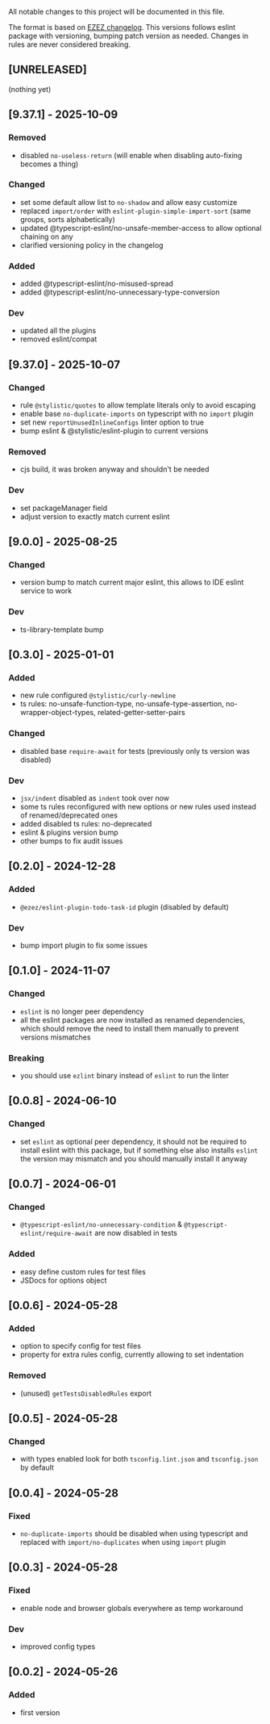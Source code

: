 All notable changes to this project will be documented in this file.

The format is based on [EZEZ changelog](https://ezez.dev/guidelines/changelog/).
This versions follows eslint package with versioning, bumping patch version as needed.
Changes in rules are never considered breaking.

## [UNRELEASED]
(nothing yet)

## [9.37.1] - 2025-10-09
### Removed
- disabled `no-useless-return` (will enable when disabling auto-fixing becomes a thing)
### Changed
- set some default allow list to `no-shadow` and allow easy customize
- replaced `import/order` with `eslint-plugin-simple-import-sort` (same groups, sorts alphabetically)
- updated @typescript-eslint/no-unsafe-member-access to allow optional chaining on any
- clarified versioning policy in the changelog
### Added
- added @typescript-eslint/no-misused-spread
- added @typescript-eslint/no-unnecessary-type-conversion
### Dev
- updated all the plugins
- removed eslint/compat

## [9.37.0] - 2025-10-07
### Changed
- rule `@stylistic/quotes` to allow template literals only to avoid escaping
- enable base `no-duplicate-imports` on typescript with no `import` plugin
- set new `reportUnusedInlineConfigs` linter option to true
- bump eslint & @stylistic/eslint-plugin to current versions
### Removed
- cjs build, it was broken anyway and shouldn't be needed
### Dev
- set packageManager field
- adjust version to exactly match current eslint

## [9.0.0] - 2025-08-25
### Changed
- version bump to match current major eslint, this allows to IDE eslint service to work
### Dev
- ts-library-template bump

## [0.3.0] - 2025-01-01
### Added
- new rule configured `@stylistic/curly-newline`
- ts rules: no-unsafe-function-type, no-unsafe-type-assertion, no-wrapper-object-types, related-getter-setter-pairs
### Changed
- disabled base `require-await` for tests (previously only ts version was disabled)
### Dev
- `jsx/indent` disabled as `indent` took over now
- some ts rules reconfigured with new options or new rules used instead of renamed/deprecated ones
- added disabled ts rules: no-deprecated
- eslint & plugins version bump
- other bumps to fix audit issues

## [0.2.0] - 2024-12-28
### Added
- `@ezez/eslint-plugin-todo-task-id` plugin (disabled by default)
### Dev
- bump import plugin to fix some issues

## [0.1.0] - 2024-11-07
### Changed
- `eslint` is no longer peer dependency
- all the eslint packages are now installed as renamed dependencies, which
should remove the need to install them manually to prevent versions mismatches
### Breaking
- you should use `ezlint` binary instead of `eslint` to run the linter

## [0.0.8] - 2024-06-10
### Changed
- set `eslint` as optional peer dependency, it should not be required to install eslint with this package, but if
something else also installs `eslint` the version may mismatch and you should manually install it anyway

## [0.0.7] - 2024-06-01
### Changed
- `@typescript-eslint/no-unnecessary-condition` & `@typescript-eslint/require-await` are now disabled in tests
### Added
- easy define custom rules for test files
- JSDocs for options object

## [0.0.6] - 2024-05-28
### Added
- option to specify config for test files
- property for extra rules config, currently allowing to set indentation
### Removed
- (unused) `getTestsDisabledRules` export

## [0.0.5] - 2024-05-28
### Changed
- with types enabled look for both `tsconfig.lint.json` and `tsconfig.json` by default

## [0.0.4] - 2024-05-28
### Fixed
- `no-duplicate-imports` should be disabled when using typescript and replaced with `import/no-duplicates` when using
`import` plugin

## [0.0.3] - 2024-05-28
### Fixed
- enable node and browser globals everywhere as temp workaround
### Dev
- improved config types

## [0.0.2] - 2024-05-26
### Added
- first version
